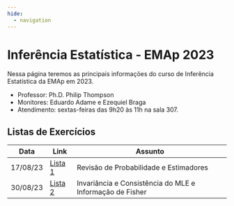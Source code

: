 ```yaml
---
hide:
  - navigation
---
```


# Inferência Estatística - EMAp 2023

Nessa página teremos as principais informações do curso de Inferência Estatística da EMAp em 2023.


- Professor: Ph.D. Philip Thompson
- Monitores: Eduardo Adame e Ezequiel Braga
- Atendimento: sextas-feiras das 9h20 às 11h na sala 307.

## Listas de Exercícios

| Data     | Link        | Assunto                                |
|----------|-------------|----------------------------------------|
| 17/08/23 | [Lista 1](https://github.com/adamesalles/statistical-inference/blob/main/exercises/1.pdf) | Revisão de Probabilidade e Estimadores |
| 30/08/23 | [Lista 2](https://github.com/adamesalles/statistical-inference/blob/main/exercises/2.pdf) | Invariância e Consistência do MLE e Informação de Fisher |
